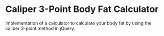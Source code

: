 # Caliper 3-Point Body Fat Calculator
Implementation of a calculator to calculate your body fat by using the caliper 3-point method in jQuery. 
